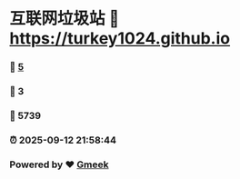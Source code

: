 # 互联网垃圾站 :link: https://turkey1024.github.io 
### :page_facing_up: [5](https://turkey1024.github.io/tag.html) 
### :speech_balloon: 3 
### :hibiscus: 5739 
### :alarm_clock: 2025-09-12 21:58:44 
### Powered by :heart: [Gmeek](https://github.com/Meekdai/Gmeek)
